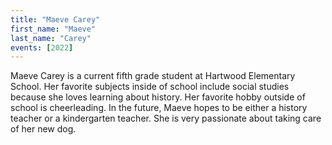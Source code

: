 ```yaml
---
title: "Maeve Carey"
first_name: "Maeve"
last_name: "Carey"
events: [2022]
---
```


Maeve Carey is a current fifth grade student at Hartwood Elementary School. Her favorite subjects inside of school include social studies because she loves learning about history. Her favorite hobby outside of school is cheerleading. In the future, Maeve hopes to be either a history teacher or a kindergarten teacher. She is very passionate about taking care of her new dog.
